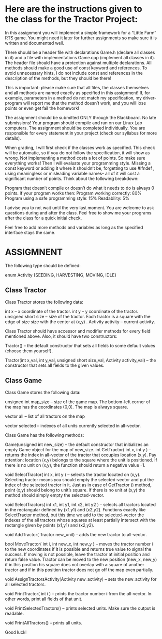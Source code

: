 # Here are the instructions given to the class for the Tractor Project:


In this assignment you will implement a simple framework for a “Little Farm” RTS game. You might need it later for further assignments so make sure it is written and documented well.

 

There should be a header file with declarations Game.h (declare all classes in it) and a file with implementations Game.cpp (implement all classes in it). The header file should have a protection against multiple declarations. All methods should make a good use of const keyword and references.  To avoid unnecessary hints, I do not include const and references in the description of the methods, but they should be there!

This is important: please make sure that all files, the classes themselves and all methods are named exactly as specified in this assignment! If, for example, parameters in a method do not match my specification, my driver-program will report me that the method doesn’t work, and you will lose points or even get fail the homework!

 

The assignment should be submitted ONLY through the Blackboard. No late submissions! Your program should compile and run on our Linux Lab computers. The assignment should be completed individually. You are responsible for every statement in your project (check our syllabus for more details).

When grading, I will first check if the classes work as specified. This check will be automatic, so if you do not follow the specification, it will show as wrong. Not implementing a method costs a lot of points. So make sure everything works! Then I will evaluate your programming style. Missing a const keyword or adding it where it shouldn’t be, forgetting to use #ifndef , using meaningless or misleading variable names– all of it will cost a significant number of points. Think about the following breakdown:

Program that doesn’t compile or doesn’t do what it needs to do is always 0 points. If your program works then:
Program working correctly: 80%
Program using a safe programming style: 15%
Readability: 5%
 

I advise you to not wait until the very last moment. You are welcome to ask questions during and after the class. Feel free to show me your programs after the class for a quick initial check.

Feel free to add more methods and variables as long as the specified interface stays the same.

 

 

 

# ASSIGMNENT

 

The following type should be defined:

enum Activity {SEEDING, HARVESTING, MOVING, IDLE}

 

## Class Tractor

 

Class Tractor stores the following data:

 

int x – x coordinate of the tractor.
int y – y coordinate of the tractor.
unsigned short size – size of the tractor. Each tractor is a square with the edge of size size with the center at (x,y) .
Activity activity – current activity.
 

 

Class Tractor should have accessor and modifier methods for every field mentioned above. Also, it should have two constructors:

 

Tractor() – the default constructor that sets all fields to some default values (choose them yourself).

Tractor(int x_val, int y_val, unsigned short size_val, Activity activity_val) – the constructor that sets all fields to the given values.
 

 

## Class Game

 

Class Game stores the following data:

unsigned int  map_size – size of the game map. The bottom-left corner of the map has the coordinates (0,0). The map is always square.

vector<Tractor> all – list of all tractors on the map
  
vector<int> selected – indexes of all units currently selected in all-vector.
 

 

Class Game has the following methods:

Game(unsigned int new_size) – the default constructor that initializes an empty Game object for the map of new_size.
int GetTractor( int x, int y ) – returns the index in all-vector of the tractor that occupies location (x,y). Pay attention: location (x,y) belongs to the square where the unit is positioned. If there is no unit on (x,y), the function should return a negative value -1.

void SelectTractor( int x, int y ) – selects the tractor located on (x,y). Selecting tractor means you should empty the selected-vector and put the index of the selected tractor in it. Just as in case of GetTractor () method, point (x,y) should belong to unit’s square. If there is no unit at (x,y) the method should simply empty the selected-vector.

void SelectTractors( int x1, int y1, int x2, int y2 ) – selects all tractors located in the rectangular defined by (x1,y1) and (x2,y2). Functions exactly like SelectTractor method, but this time we add to the selected-vector the indexes of the all tractors whose squares at least partially intersect with the rectangle given by points (x1,y1) and (x2,y2).

void AddTractor( Tractor new_unit) – adds the new tractor to all-vector.

bool MoveTractor( int i, int new_x, int new_y ) – moves the tractor number i to the new coordinates if it is possible and returns true value to signal the success. If moving is not possible, leave the tractor at initial position and return false value. Tractor can be moved to the new position (new_x, new_y) if in this position his square does not overlap with a square of another tractor and if in this position tractor does not go off the map even partially. 

void AssignTractorsActivity(Activity new_activity) – sets the new_activity for all selected tractors.

void PrintTractor( int i ) – prints the tractor number i from the all-vector. In other words, print all fields of that unit.

void PrintSelectedTractors() – prints selected units. Make sure the output is readable.

void PrintAllTractors() – prints all units.
 

 

Good luck!

